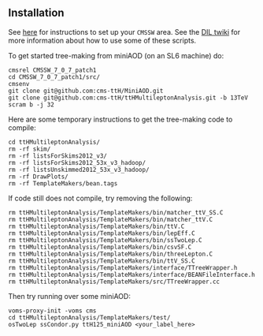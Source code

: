 ## Installation

See [here](https://github.com/cms-ttH/BEAN#boson-exploration-analysis-ntuple) for instructions to set up your `CMSSW` area.
See the [DIL twiki](https://twiki.cern.ch/twiki/bin/view/CMSPublic/NovaDilWorkflow) for more information about how to use some of these scripts.

To get started tree-making from miniAOD (on an SL6 machine) do:

	cmsrel CMSSW_7_0_7_patch1
	cd CMSSW_7_0_7_patch1/src/
	cmsenv	
	git clone git@github.com:cms-ttH/MiniAOD.git
	git clone git@github.com:cms-ttH/ttHMultileptonAnalysis.git -b 13TeV
	scram b -j 32

Here are some temporary instructions to get the tree-making code to compile:

	cd ttHMultileptonAnalysis/
	rm -rf skim/
	rm -rf listsForSkims2012_v3/
	rm -rf listsForSkims2012_53x_v3_hadoop/
	rm -rf listsUnskimmed2012_53x_v3_hadoop/
	rm -rf DrawPlots/
	rm -rf TemplateMakers/bean.tags

If code still does not compile, try removing the following:
	
	rm ttHMultileptonAnalysis/TemplateMakers/bin/matcher_ttV_SS.C
	rm ttHMultileptonAnalysis/TemplateMakers/bin/matcher_ttV.C
	rm ttHMultileptonAnalysis/TemplateMakers/bin/ttV.C
	rm ttHMultileptonAnalysis/TemplateMakers/bin/lepEff.C
	rm ttHMultileptonAnalysis/TemplateMakers/bin/ssTwoLep.C
	rm ttHMultileptonAnalysis/TemplateMakers/bin/csvSF.C
	rm ttHMultileptonAnalysis/TemplateMakers/bin/threeLepton.C
	rm ttHMultileptonAnalysis/TemplateMakers/bin/ttV_SS.C
	rm ttHMultileptonAnalysis/TemplateMakers/interface/TTreeWrapper.h
	rm ttHMultileptonAnalysis/TemplateMakers/interface/BEANFileInterface.h
	rm ttHMultileptonAnalysis/TemplateMakers/src/TTreeWrapper.cc

Then try running over some miniAOD:

	voms-proxy-init -voms cms
	cd ttHMultileptonAnalysis/TemplateMakers/test/
	osTwoLep ssCondor.py ttH125_miniAOD <your_label_here>

